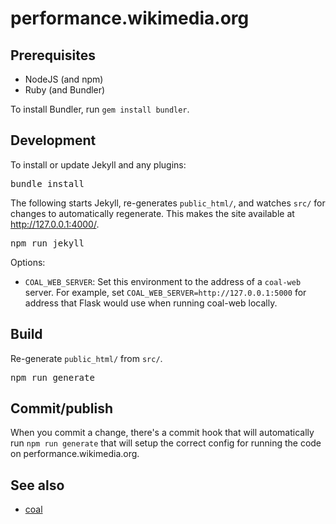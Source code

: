 # performance.wikimedia.org

## Prerequisites

* NodeJS (and npm)
* Ruby (and Bundler)

To install Bundler, run `gem install bundler`.

## Development

To install or update Jekyll and any plugins:

<pre>
bundle install
</pre>

The following starts Jekyll, re-generates `public_html/`, and watches `src/` for changes to automatically regenerate. This makes the site available at <http://127.0.0.1:4000/>.

<pre>
npm run jekyll
</pre>

Options:
* `COAL_WEB_SERVER`: Set this environment to the address of a `coal-web` server.
  For example, set `COAL_WEB_SERVER=http://127.0.0.1:5000` for address that
  Flask would use when running coal-web locally.

## Build

Re-generate `public_html/` from `src/`.

<pre>
npm run generate
</pre>

## Commit/publish
When you commit a change, there's a commit hook that will automatically run `npm run generate` that will setup the correct config for running the code on performance.wikimedia.org.


## See also

* [coal](https://gerrit.wikimedia.org/g/performance/coal/)
